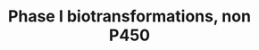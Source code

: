 ---
annotations:
- id: PW:0000376
  parent: regulatory pathway
  type: Pathway Ontology
  value: cytochrome P450-independent phase I biotransformation pathway
authors:
- MaintBot
- Ddigles
- Khanspers
- Mkutmon
description: This pathway lists several phase 1 biotransformations and their related
  enzymes.
last-edited: 2019-09-17
organisms:
- Rattus norvegicus
redirect_from:
- /index.php/Pathway:WP1291
- /instance/WP1291
revision: null
schema-jsonld:
- '@context': https://schema.org/
  '@id': https://wikipathways.github.io/pathways/WP1291.html
  '@type': Dataset
  creator:
    '@type': Organization
    name: WikiPathways
  description: This pathway lists several phase 1 biotransformations and their related
    enzymes.
  keywords:
  - Ces1a
  - Ces2j
  - Ces5a
  - Esd
  - Lipa
  - Phosphoric acid esters
  - Pon1
  - Pon2
  - Pon3
  - amides
  - carboxylic acid esters
  - thio esters
  license: CC0
  name: Phase I biotransformations, non P450
seo: CreativeWork
title: Phase I biotransformations, non P450
wpid: WP1291
---